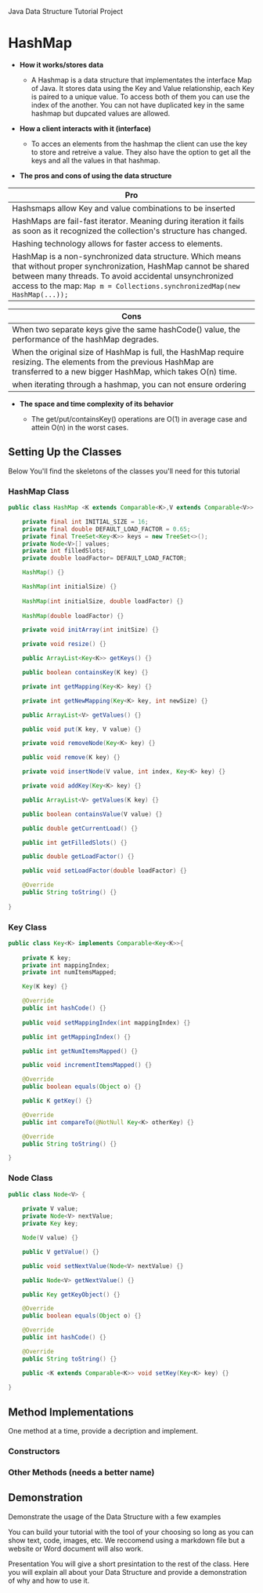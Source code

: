 Java Data Structure Tutorial Project

# HashMap

* **How it works/stores data** 

    - A Hashmap is a data structure that implementates the interface Map of Java. It stores data using the Key and Value relationship, each Key is paired to a unique value. To access both of them you can use the index of the another.
You can not have duplicated key in the same hashmap but dupcated values are allowed.

* **How a client interacts with it (interface)**

   - To acces an elements from the hashmap the client can use the key to store and retreive a value. They also have the option to get all the keys and all the values in that hashmap.
   
* **The pros and cons of using the data structure**

|        Pro    |    
| ------------- |
| Hashsmaps allow Key and value combinations to be inserted | 
| HashMaps are fail-fast iterator.  Meaning during iteration it fails as soon as it recognized the collection's structure has changed. | 
| Hashing technology allows for faster access to elements. | 
| HashMap is a non-synchronized data structure. Which means that without proper synchronization, HashMap cannot be shared between many threads. To avoid accidental unsynchronized access to the map: ```Map m = Collections.synchronizedMap(new HashMap(...)); ``` |

|        Cons    |    
| ------------- |
| When two separate keys give the same hashCode() value, the performance of the hashMap degrades. | 
| When the original size of HashMap is full, the HashMap require resizing.  The elements from the previous HashMap are transferred to a new bigger HashMap, which takes O(n) time.|
| when iterating through a hashmap, you can not ensure ordering |

* **The space and time complexity of its behavior**

    - The get/put/containsKey() operations are O(1) in average case and attein O(n) in the worst cases.
   

## Setting Up the Classes

Below You'll find the skeletons of the classes you'll need for this tutorial

### HashMap Class
```java 
public class HashMap <K extends Comparable<K>,V extends Comparable<V>> {

    private final int INITIAL_SIZE = 16;
    private final double DEFAULT_LOAD_FACTOR = 0.65;
    private final TreeSet<Key<K>> keys = new TreeSet<>();
    private Node<V>[] values;
    private int filledSlots;
    private double loadFactor= DEFAULT_LOAD_FACTOR;

    HashMap() {}

    HashMap(int initialSize) {}
    
    HashMap(int initialSize, double loadFactor) {}
    
    HashMap(double loadFactor) {}

    private void initArray(int initSize) {}

    private void resize() {}

    public ArrayList<Key<K>> getKeys() {}

    public boolean containsKey(K key) {}

    private int getMapping(Key<K> key) {}

    private int getNewMapping(Key<K> key, int newSize) {}

    public ArrayList<V> getValues() {}

    public void put(K key, V value) {}

    private void removeNode(Key<K> key) {}

    public void remove(K key) {}

    private void insertNode(V value, int index, Key<K> key) {}

    private void addKey(Key<K> key) {}

    public ArrayList<V> getValues(K key) {}

    public boolean containsValue(V value) {}

    public double getCurrentLoad() {}

    public int getFilledSlots() {}

    public double getLoadFactor() {}

    public void setLoadFactor(double loadFactor) {}

    @Override
    public String toString() {}
    
}
```

### Key Class
```java
public class Key<K> implements Comparable<Key<K>>{
    
    private K key;
    private int mappingIndex;
    private int numItemsMapped;

    Key(K key) {}

    @Override
    public int hashCode() {}
  
    public void setMappingIndex(int mappingIndex) {}

    public int getMappingIndex() {}

    public int getNumItemsMapped() {}

    public void incrementItemsMapped() {}

    @Override
    public boolean equals(Object o) {}

    public K getKey() {}

    @Override
    public int compareTo(@NotNull Key<K> otherKey) {}

    @Override
    public String toString() {}

}
```

### Node Class
```java
public class Node<V> {
    
    private V value;
    private Node<V> nextValue;
    private Key key;

    Node(V value) {}

    public V getValue() {}

    public void setNextValue(Node<V> nextValue) {}

    public Node<V> getNextValue() {}

    public Key getKeyObject() {}

    @Override
    public boolean equals(Object o) {}

    @Override
    public int hashCode() {}

    @Override
    public String toString() {}

    public <K extends Comparable<K>> void setKey(Key<K> key) {}
  
}
```

## Method Implementations

One method at a time, provide a decription and implement.

### Constructors

### Other Methods (needs a better name)



## Demonstration
Demonstrate the usage of the Data Structure with a few examples


You can build your tutorial with the tool of your choosing so long as you can show text, code, images, etc. We reccomend using a markdown file but a website or Word document will also work.

Presentation
You will give a short presintation to the rest of the class. Here you will explain all about your Data Structure and provide a demonstration of why and how to use it.
